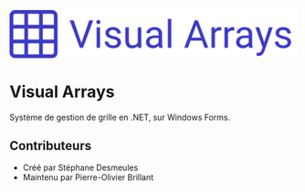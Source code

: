 ![Logo Texte](Logo/LogoTexte.png)

# Visual Arrays

Système de gestion de grille en .NET, sur Windows Forms.

## Contributeurs

- Créé par Stéphane Desmeules
- Maintenu par Pierre-Olivier Brillant